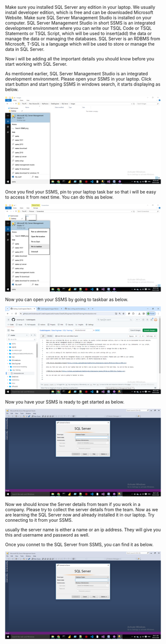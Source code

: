 Make sure you installed SQL Server any edition in your laptop. We usually install developer edition, which is free and can be downloaded Microsoft Website.
Make sure SQL Server Management Studio is installed on your computer.
SQL Server Management Studio in short SSMS is an integrated development environment where you can write our TSQL Code or TSQL Statements  or TSQL Script, 
which will be used to insert(add) the data or manage the data or managing the databases.
SQL Server is an RDBMS from Microsoft, T-SQL is a language which will be used to store or manage the data in SQL Server.

Now i will be adding all the important details you should know before you start working with SQL Server.

As mentioned earlier, SQL Server Management Studio is an integrated development environment. Please open your SSMS in your laptop.
Click start button and start typing SSMS in windows search, it starts displaying as below.

![SQL Server Management Studio](https://github.com/bodempudi/CodeSnippets/blob/master/images/SQLServer/Search-SSMS.png)

Once you find your SSMS, pin to your laptop task bar so that i will be easy to access it from next time. You can do this as below.

![SSMS Pin To Task Bar](https://github.com/bodempudi/CodeSnippets/blob/master/images/SQLServer/SSMS-Pint-Taskbar.png)

Now you can open your SSMS by going to taskbar as below.

![Open SSMS from Taskbar](https://github.com/bodempudi/CodeSnippets/blob/master/images/SQLServer/Open%20SSMS%20from%20Taskbar.png)

Now you have your SSMS is ready to get started as below.

![SSMS Opened](https://github.com/bodempudi/CodeSnippets/blob/master/images/SQLServer/Open-SSMS.png)

Now we should know the Server details from team if you work in a company. Please try to collect the server details from the team. Now as we are learning the SQL Server now and already installed it in our laptop. Try connecting to it from your SSMS.

usually the server name is either a name or an ip address. They will give you this and username and password as well.

Once you connet to the SQL Server from SSMS, you can find it as below.

![Connected to SSMS](https://github.com/bodempudi/CodeSnippets/blob/master/images/SQLServer/Open-SSMS.png)
